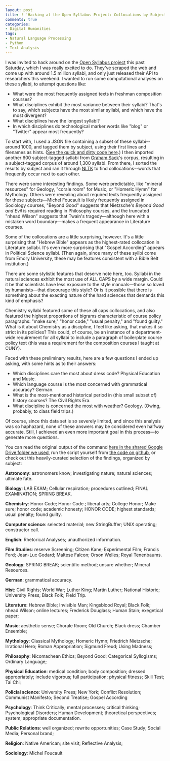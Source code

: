 ```yaml
---
layout: post
title: ! 'Hacking at the Open Syllabus Project: Collocations by Subject'
comments: true
categories:
- Digital Humanities
tags: 
- Natural Language Processing
- Python
- Text Analysis
---
```


I was invited to hack around on the [Open Syllabus project](http://opensyllabusproject.org/) this past Saturday, which I was really excited to do. They've scraped the web and come up with around 1.5 million syllabi, and only just released their API to researchers this weekend. I wanted to run some computational analyses on these syllabi, to attempt questions like:

 * What were the most frequently assigned texts in freshman composition courses?
 * What disciplines exhibit the most variance between their syllabi? That's to say, which subjects have the most similar syllabi, and which have the most divergent? 
 * What disciplines have the longest syllabi? 
 * In which disciplines do technological marker words like "blog" or "Twitter" appear most frequently? 

To start with, I used a JSON file containing a subset of these syllabi--around 1000, and tagged them by subject, using their first lines and filenames as hints. ([See the quick and dirty code here](https://github.com/JonathanReeve/opensyllabus/blob/master/nltk_experiments/syl-data.py).) I then imported another 600 subject-tagged syllabi from [Graham Sack](https://github.com/grahamsack)'s corpus, resulting in a subject-tagged corpus of around 1,300 syllabi. From there, I sorted the results by subject and ran it through [NLTK](http://www.nltk.org) to find collocations--words that frequently occur next to each other. 

There were some interesting findings. Some were predictable, like "mineral resources" for Geology, "corale room" for Music, or "Homeric Hymn" for Mythology. Others were revealing about required texts frequently assigned for these subjects—Michel Foucault is likely frequently assigned in Sociology courses, "Beyond Good" suggests that Nietzsche's _Beyond Good and Evil_ is required reading in Philosophy courses, and the truncated "nhead Wilson" suggests that Twain's tragedy—although here with a mistaken word boundary—makes a frequent appearance in Literature courses. 

Some of the collocations are a little surprising, however. It's a little surprising that "Hebrew Bible" appears as the highest-rated collocation in Literature syllabi. It's even more surprising that "Gospel According" appears in Political Science syllabi. (Then again, since many of these syllbi come from Emory University, these may be features consistent with a Bible Belt institution.)

There are some stylistic features that deserve note here, too. Syllabi in the natural sciences exhibit the most use of ALL CAPS by a wide margin. Could it be that scientists have less exposure to the style manuals—those so loved by humanists—that discourage this style? Or is it possible that there is something about the exacting nature of the hard sciences that demands this kind of emphasis? 

Chemistry syllabi featured some of these all caps collocations, and also featured the highest proportions of bigrams characteristic of course policy paragraphs: "make sure," "honor code," "usual penalty," and "found guilty." What is it about Chemistry as a discipline, I feel like asking, that makes it so strict in its policies? This could, of course, be an instance of a department-wide requirement for all syllabi to include a paragraph of boilerplate course policy text (this was a requirement for the composition courses I taught at CUNY). 

Faced with these preliminary results, here are a few questions I ended up asking, with some hints as to their answers: 

 * Which disciplines care the most about dress code? Physical Education and Music. 
 * Which language course is the most concerned with grammatical accuracy? German. 
 * What is the most-mentioned historical period in (this small subset of) history courses? The Civil Rights Era. 
 * What discipline is concerned the most with weather? Geology. (Owing, probably, to class field trips.)

Of course, since this data set is so severely limited, and since this analysis was so haphazard, none of these answers may be considered even halfway accurate. Still, I achieved an even more important goal in this process—to generate more questions. 

You can read the original output of the command [here in the shared Google Drive folder we used](https://drive.google.com/?authuser=0#folders/0B7WRJQdqro24eHgxVXA2YUdlM1U), run the script yourself from [the code on github](https://github.com/JonathanReeve/opensyllabus/tree/master/nltk_experiments), or check out this heavily-curated selection of the findings, organized by subject: 

**Astronomy**: astronomers know; investigating nature; natural sciences; ultimate fate.

**Biology**: LAB EXAM; Cellular respiration; procedures outlined; FINAL EXAMINATION; SPRING BREAK. 

**Chemistry**: Honor Code; Honor Code.; liberal arts; College Honor; Make sure; honor code; academic honesty; HONOR CODE; highest standards; usual penalty; found guilty. 

**Computer science**: selected material; new StringBuffer; UNIX operating; constructor call. 

**English**: Rhetorical Analyses; unauthorized information. 

**Film Studies**: reserve Screening; Citizen Kane; Experimental Film; Francis Ford; Jean-Luc Godard; Maltese Falcon; Orson Welles; Royal Tenenbaums. 

**Geology**: SPRING BREAK; scientific method; unsure whether; Mineral Resources. 

**German**: grammatical accuracy. 

**Hist**: Civil Rights; World War; Luther King; Martin Luther; National Historic; University Press; Black Folk; Field Trip.

**Literature**: Hebrew Bible; Invisible Man; Kingsblood Royal; Black Folk; nhead Wilson; online lectures; Frederick Douglass; Human Stain; exegetical paper; 

**Music**: aesthetic sense; Chorale Room; Old Church; Black dress; Chamber Ensemble; 

**Mythology**: Classical Mythology; Homeric Hymn; Friedrich Nietzsche; Irrational Hero; Roman Appropriation; Sigmund Freud; Using Madness; 

**Philosophy**: Nicomachean Ethics; Beyond Good; Categorical Syllogisms; Ordinary Language; 

**Physical Education**: medical condition; body composition; dressed appropriately; include vigorous; full participation; physical fitness; Skill Test; Tai Chi; 

**Policial science**: University Press; New York; Conflict Resolution; Communist Manifesto; Second Treatise; Gospel According

**Psychology**: Think Critically; mental processes; critical thinking; Psychological Disorders; Human Development; theoretical perspectives; system; appropriate documentation. 

**Public Relations**: well organized; rewrite opportunities; Case Study; Social Media; Personal brand; 

**Religion**: Native American; site visit; Reflective Analysis; 

**Sociology**: Michel Foucault
